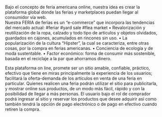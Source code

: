 Bajo el concepto de feria americana online, nuestra idea es crear la plataforma global donde las ferias y marketplaces puedan llegar al consumidor vía web.   
Nuestra FERIA de ferias es un “e-commerce” que incorpora las tendencias del mercado actual:
                                                    #feriar #yard sale #flea market
•	Revalorización y reutilización de la ropa, calzado y todo tipo de artículos y objetos olvidados, guardados en cajones, acumulados en rincones sin uso.
•	La popularización de la cultura “Hipster”, la cual se caracteriza, entre otras cosas, por la compra en ferias americanas.
•	Conciencia de ecología y de moda sustentable.
•	Factor económico: forma de consumir más sostenible, basada en el reciclaje a la par que ahorramos dinero.

Esta plataforma on line, promete ser un sitio amable, confiable, práctico, efectivo que tiene en miras principalmente la experiencia de los usuarios; facilitará la oferta-demanda de los artículos en venta de una feria en particular.
Quienes realicen una feria podrán utilizar el sitio para publicitarla, y mostrar online sus productos, de un modo más fácil, rápido y con la posibilidad de llegar a más personas.
El usuario bajo el rol de comprador podrá ingresar al sitio y reservar los productos que desee adquirir así como también tendrá la opción de pago electrónico o de pago en efectivo cuando retiren la compra.
